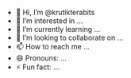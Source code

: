 - 👋 Hi, I’m @krutikterabits
- 👀 I’m interested in ...
- 🌱 I’m currently learning ...
- 💞️ I’m looking to collaborate on ...
- 📫 How to reach me ...
- 😄 Pronouns: ...
- ⚡ Fun fact: ...

<!---
krutikterabits/krutikterabits is a ✨ special ✨ repository because its `README.md` (this file) appears on your GitHub profile.
You can click the Preview link to take a look at your changes.
--->
